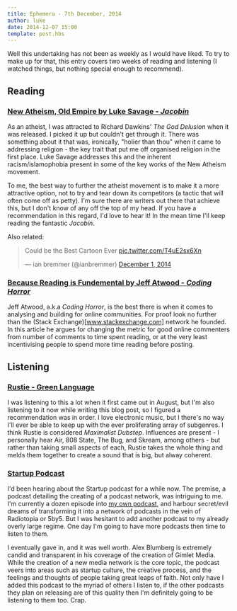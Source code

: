 ```yaml
---
title: Ephemera - 7th December, 2014
author: luke
date: 2014-12-07 15:00
template: post.hbs
---
```

Well this undertaking has not been as weekly as I would have liked. To try to make up for that, this entry covers two weeks of reading and listening (I watched things, but nothing special enough to recommend).

## Reading

### [New Atheism, Old Empire by Luke Savage - *Jacobin*](https://www.jacobinmag.com/2014/12/new-atheism-old-empire/)

As an atheist, I was attracted to Richard Dawkins' *The God Delusion* when it was released.
I picked it up but couldn't get through it. There was something about it that was, ironically, "holier than thou" when it came to addressing religion - the key trait that put me off organised religion in the first place. Luke Savage addresses this and the inherent racism/islamophobia present in some of the key works of the New Atheism movement.

To me, the best way to further the atheist movement is to make it a more attractive option, not to try and tear down its competitors (a tactic that will often come off as petty). I'm sure there are writers out there that achieve this, but I don't know of any off the top of my head. If you have a recommendation in this regard, I'd love to hear it! In the mean time I'll keep reading the fantastic *Jacobin*.

Also related:
<blockquote class="twitter-tweet" lang="en"><p>Could be the Best Cartoon Ever <a href="http://t.co/T4uE2sx6Xn">pic.twitter.com/T4uE2sx6Xn</a></p>&mdash; ian bremmer (@ianbremmer) <a href="https://twitter.com/ianbremmer/status/539467697411883011">December 1, 2014</a></blockquote>
<script async src="//platform.twitter.com/widgets.js" charset="utf-8"></script>

### [Because Reading is Fundemental by Jeff Atwood - *Coding Horror*](http://blog.codinghorror.com/because-reading-is-fundamental-2/)

Jeff Atwood, a.k.a *Coding Horror*, is the best there is when it comes to analysing and building for online communities. For proof look no further than the (Stack Exchange)[www.stackexchange.com] network he founded. In this article he argues for changing the metric for good online commenters from number of comments to time spent reading, or at the very least incentivising people to spend more time reading before posting.

## Listening

### [Rustie - Green Language](https://play.google.com/store/music/album/Rustie_Green_Language?id=Bcvjixyaj4luml2n6nuweojvrd4)

I was listening to this a lot when it first came out in August, but I'm also listening to it now while writing this blog post, so I figured a recommendation was in order. I love electronic music, but I there's no way I'll ever be able to keep up with the ever proliferating array of subgenres. I think Rustie is considered *Maximalist Dubstep*. Influences are present - I personally hear Air, 808 State, The Bug, and Skream, among others - but rather than taking small aspects of each, Rustie takes the whole thing and melds them together to create a sound that is big, but alway coherent.

### [Startup Podcast](http://gimletmedia.com/)

I'd been hearing about the Startup podcast for a while now. The premise, a podcast detailing the creating of a podcast network, was intriguing to me. I'm currently a dozen episode into [my own podcast](http://frequency.asia), and harbour secret/evil dreams of transforming it into a network of podcasts in the vein of Radiotopia or 5by5. But I was hesitant to add another podcast to my already overly large regime. One day I'm going to have more podcasts then time to listen to them.

I eventually gave in, and it was well worth. Alex Blumberg is extremely candid and transparent in his coverage of the creation of Gimlet Media. While the creation of a new media network is the core topic, the podcast veers into areas such as startup culture, the creative process, and the feelings and thoughts of people taking great leaps of faith. Not only have I added this podcast to the myriad of others I listen to, if the other podcasts they plan on releasing are of this quality then I'm definitely going to be listening to them too. Crap.
